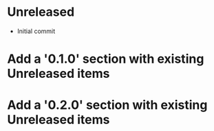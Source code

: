 Unreleased
==========
* Initial commit

# Add a '0.1.0' section with existing Unreleased items

# Add a '0.2.0' section with existing Unreleased items
